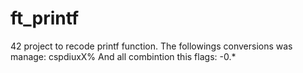 # ft_printf
42 project to recode printf function.
The followings conversions was manage: cspdiuxX%
And all combintion this flags: -0.*
